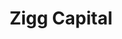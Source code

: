 ---
layout: firm_page
title: "Zigg Capital"
id: "ziggcap.com"
permalink: "/ziggcapitalziggcap.com/"
website: "https://ziggcap.com"
offices: "New York (United States)"
investment_stages: "Seed, Series A, Series B"
portfolio_companies: "Juniper Square, Snapdocs, OpenSpace, Sidekick, Kasa, VTS, Cherre, Culdesac, Staircase, Procore, Rainbow, Metropolis, Scythe, Handle, Archipelago, Tend, Spruce, Valon, Habi, Tomo, Camp, Nodes & Links, Juniper, Crusoe, Urbyo, Lightyear, Vesta, Joylab, Loft, Nabr, Steadily, Vontive"
portfolio_link: "https://ziggcap.com/#portfolio"
investment_markets: "Real Estate Technology"
founded_year: "2018"
description: "Zigg Capital accelerates the combination of real property and technology. Their team supports and empowers real estate technology entrepreneurs. They aim to improve the world’s quality of life, work, and communities."
linkedin: "https://www.linkedin.com/company/zigg-capital"
twitter: "https://twitter.com/ziggcap"
instagram: ""
team_page: ""
investor_type: "Venture Capital, Private Equity"
crunchbase: "https://www.crunchbase.com/organization/zigg-capital"
pitchbook: "https://pitchbook.com/profiles/investor/235263-16"

# SEO Optimization
meta_title: "Zigg Capital - VC Firm - projectstartups.com"
meta_description: "Zigg Capital, Zigg Capital accelerates the combination of real property and technology. Their team supports and empowers real estate technology entrepreneurs. They ..."
meta_keywords: "Zigg Capital, Real Estate Technology, VC firm, venture capital, startup investor, projectstartups.com"
canonical_url: "https://vc.projectstartups.com/ziggcapitalziggcap.com/"
---